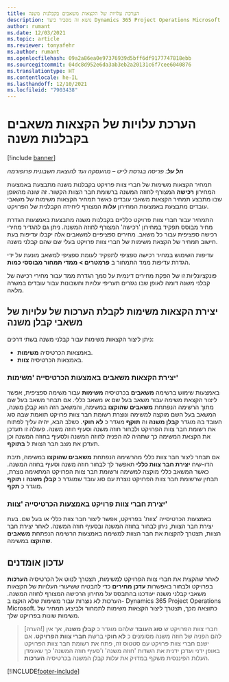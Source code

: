 ```yaml
---
title: הערכת עלויות של הקצאות משאבים בקבלנות משנה
description: נושא זה מסביר כיצד Dynamics 365 Project Operations‏ Microsoft מחשבת הערכת עלות של הקצאות משאבים בקבלנות משנה.
author: rumant
ms.date: 12/03/2021
ms.topic: article
ms.reviewer: tonyafehr
ms.author: rumant
ms.openlocfilehash: 09a2a86ea0e97376939d5bff6df9177747818ebb
ms.sourcegitcommit: 04dc8d952e6da3ab3eb2a20131c6f7cee6040876
ms.translationtype: HT
ms.contentlocale: he-IL
ms.lasthandoff: 12/10/2021
ms.locfileid: "7903438"
---
```

# <a name="cost-estimation-of-subcontracted-resource-assignments"></a>הערכת עלויות של הקצאות משאבים בקבלנות משנה

[!include [banner](../../includes/dataverse-preview.md)]

_**חל על**: פריסה בגרסת לייט – מהעסקה ועד להוצאת חשבונית פרופורמה_

תמחיר הקצאות משימות של חברי צוות פרויקט בקבלנות משנה מתבצעת באמצעות המחירון **רכישה** המצורף לחוזה המשנה ברשומת חבר הצוות הקשור. זה שונה מהאופן שבו מתבצע תמחיר הקצאות משאבי עובדים כאשר תמחיר הקצאות משימות של משאבי עובדים מתבצעת באמצעות המחירון **עלות** המצורף ליחידה הקבלנית של הפרויקט. 

התמחיר עבור חברי צוות פרויקט כלליים בקבלנות משנה מתבצעת באמצעות הגדרת מחיר מבוסס תפקיד במחירון 'רכישה' המצורף לחוזה המשנה. ניתן גם להגדיר מחירי רכישה ספציפית עבור כל משאב. מחירים ספציפיים למשאבים אלה יקבלו עדיפות בעת חישוב תמחיר של הקצאת משימות של חברי צוות פרויקט בעלי שם שהם קבלני משנה. 

עדיפות השימוש במחיר רכישה ספציפי לתפקיד לעומת ספציפי למשאב מונעת על ידי הגדרת עדיפות ממד התמחור ב **פרמטרים > ממדי תמחור מבוססי כמות**.

פונקציונליות זו של הפקת מחירים דינמית על סמך הגדרת ממד עבור מחירי רכישה של קבלני משנה דומה לאופן שבו נגזרים תעריפי עלויות וחשבונות עבור עובדים במשרה מלאה. 

## <a name="creating-task-assignments-for-getting-cost-estimates-of-subcontractor-resources"></a>יצירת הקצאות משימות לקבלת הערכות של עלויות של משאבי קבלן משנה

ניתן ליצור הקצאות משימות עבור קבלני משנה בשתי דרכים: 
- באמצאות הכרטיסיה **משימות**.
- באמצאות הכרטיסיה **צוות**.

### <a name="creating-resources-assignments-using-the-tasks-tab"></a>יצירת הקצאות משאבים באמצעות הכרטיסייה 'משימות'
באמצעות שימוש ברשימה **משאבים** בכרטיסיה **משימות** עבור משימה ספציפית, אפשר ליצור הקצאת משימה עבור משאב בעל שם או משאב כללי. אם תבחר משאב בעל שם מתוך הרשימה הנפתחת **משאבים שהוקצו** במשימה, והמשאב הזה הוא קבלן משנה, המשאב בעל השם מוקצה למשימה ונוצרת רשומת חבר צוות פרויקט תואמת שבה סוג העובד בה מוגדר **קבלן משנה** וה **תוקף** מוגדר כ **לא חוקי**. כשלב הבא, יהיה עליך לפתוח את רשומת חבר צוות הפרויקט ולבחור חוזה משנה וסעיף חוזה משנה. פעולה זו תעדכן את הקצאת המשימה כך שתהיה לה הפניה לחוזה המשנה ולסעיף בחוזה המשנה וכן תעדכן את מצב חבר הצוות ל **בתוקף**.

אם תבחר ליצור חבר צוות כללי מהרשימה הנפתחת **משאבים שהוקצו** במשימה, תיבת הדו-שיח **יצירת חבר צוות כללי** תאפשר לך לבחור חוזה משנה וסעיף בחוזה המשנה. כאשר המשאב כללי מוקצה למשימה ורשומת חבר צוות הפרויקט המתאימה נוצרת, תבחין שרשומת חבר צוות הפרויקט נוצרת עם סוג עובד שמוגדר כ **קבלן משנה** ו **תוקף** מוגדר כ **תקף**.

### <a name="creating-project-team-members-using-the-team-tab"></a>יצירת חברי צוות פרויקט באמצעות הכרטיסייה 'צוות'
באמצעות הכרטיסייה 'צוות' בפרויקט, אפשר ליצור חבר צוות כללי או בעל שם. בעת יצירת חבר הצוות, ניתן לבחור בחוזה המשנה ובסעיף חוזה המשנה. לאחר יצירת חבר הצוות, תצטרך להקצות את חבר הצוות למשימה באמצעות הרשימה הנפתחת **משאבים שהוקצו** במשימה. 

## <a name="updating-estimates"></a>עדכון אומדנים
לאחר שהקצית את חברי צוות הפרויקט למשימות, תצטרך לנווט אל הכרטיסיה **הערכות** בפרויקט ולבחור באפשרות **עדכן מחירים** כדי להבטיח ששיעורי העלויות של הקצאות משאבי קבלני משנה יעודכנו בהתבסס על מחירון הרכישה המצורף לחוזה המשנה. הערכות לא נוצרות עבור משימות שלא הוקצו ב- Dynamics 365 Project Operations Microsoft. כתוצאה מכך, תצטרך ליצור הקצאות משימות לתמחור ולביצוע תמחיר של משימות שונות בפרויקט שלך. 

> [הערה!] חברי צוות הפרויקט ש **סוג העובד** שלהם מוגדר כ **קבלן משנה**, אך אין להם הפניה של חוזה משנה מסומנים כ **לא חוקי** ברשת **חברי צוות הפרויקט**. אם ישנם חברי צוות פרויקט עם סטטוס זה, פתח את רשומת חבר צוות הפרויקט באופן ידני ועדכן ידנית את השדות 'חוזה משנה' ו'סעיף חוזה המשנה' כך שאומדן העלות הפיננסית משקף במדויק את עלות קבלן המשנה בכרטיסיה **הערכות**. 


[!INCLUDE[footer-include](../../includes/footer-banner.md)]

